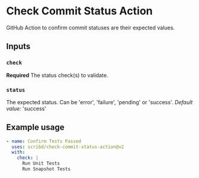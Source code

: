 # Check Commit Status Action

GitHub Action to confirm commit statuses are their expected values.

## Inputs

### `check`

**Required** The status check(s) to validate.

### `status`

The expected status. Can be 'error', 'failure', 'pending' or 'success'. *Default value:* 'success'

## Example usage

```yaml
- name: Confirm Tests Passed
  uses: scribd/check-commit-status-action@v2
  with:
    check: |
      Run Unit Tests
      Run Snapshot Tests
```
